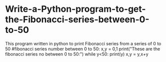 # Write-a-Python-program-to-get-the-Fibonacci-series-between-0-to-50
This program written in python to print Fibonacci series  from a series of 0 to 50
#fibonacci series number between 0 to 50:
x,y = 0,1
print("These are the fibonacci series no between 0 to 50:")
while y<50:
    print(y)
    x,y = y,x+y
